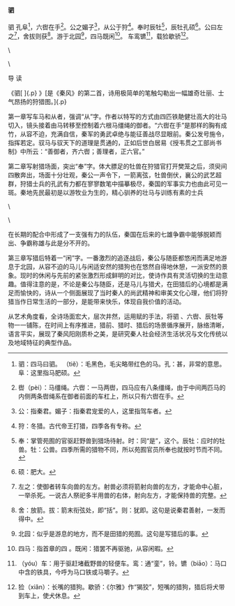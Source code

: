 #### 驷

驷  孔阜[^a]，六辔在手[^b]。公之媚子[^c]，从公于狩[^d]。奉时辰牡[^e]，辰牡孔硕[^f]。公曰左之[^g]，舍拔则获[^h]。游于北园[^i]，四马既闲[^j]。  车鸾镳[^k]，载猃歇骄[^l]。

\

\

导 读

《驷[ ]{.p}  》[是《秦风》的第二首，诗用极简单的笔触勾勒出一幅雄奇壮丽、士气昂扬的狩猎图。]{.p}

第一章写车马和从者，强调“从”字。作者以特写的方式由四匹铁靘健壮高大的壮马切入，镜头接着由马转移至控制着六根马缰绳的御者。“六辔在手”是那样的胸有成竹，从容不迫，充满自信，秦军的勇武卓绝与能征善战尽显眼前。秦公发号施令，指挥若定。驭马与驭天下的道理是贯通的，正如后世白居易《授韦贯之工部尚书制》中所云：“善御者，齐六辔；善理者，正六官。”

第二章写射猎场面，突出“奉”字。体大膘足的牡兽在狩猎官打开樊笼之后，须臾间四散奔出，场面十分壮观，秦公一声令下，一箭离弦，牡兽倒伏，襄公的武艺超群，狩猎士兵的孔武有力都在寥寥数笔中描摹极尽，秦国的军事实力也由此可见一斑。秦地先民最初是以游牧业为生的，精心驯养的壮马与训练有素的士兵

\

\

[^a]:  驷：四马曰驷。   （tiě）：毛黑色，毛尖略带红色的马。孔：甚，非常的意思。阜：这里指马肥硕。

[^b]:  辔（pèi）：马缰绳。六辔：一马两辔，四马应有八条缰绳，由于中间两匹马的内侧两条辔绳系在御者前面的车杠上，所以只有六辔在手。

[^c]:  公：指秦君。媚子：指秦君宠爱的人，这里指驾车者。

[^d]:  狩：冬猎。古代帝王打猎，四季各有专称。

[^e]:  奉：掌管苑囿的官驱赶野兽到猎场待射。时：同“是”，这个。辰牡：应时的牡兽。牡：公兽。四季所需的猎物不同，所以苑囿官员所奉也就按时节而不同。

[^f]:  硕：肥大。

[^g]:  左之：使御者转车向兽的左方。射兽必须将箭射向兽的左方，才能命中心脏，一举杀死。一说古人祭祀多半用兽的右体，射向左方，才能保持兽的完整。

[^h]:  舍：放箭。拔：箭末衔弦处，即“括”。则：犹即。这句是说秦君善射，一发而得中。

[^i]:  北园：似乎是游息的地方，而不是田猎的苑囿。这句是写猎后的事。

[^j]: 四马：指首章的四    。既闲：猎罢不再驱驰，从容闲暇。

[^k]:   （yóu）车：用于驱赶堵截野兽的轻便车。鸾：通“銮”，铃。镳（biāo）：马口中含的铁具，今呼为马口铁或马嚼子。

[^l]: 猃（xiǎn）：长嘴的猎狗。歇骄：《尔雅》作“猲狡”，短嘴的猎狗，猎后将犬带到车上，使犬休息。

在长期的配合中形成了一支强有力的队伍，秦国在后来的七雄争霸中能够脱颖而出、争霸称雄与此是分不开的。

第三章写猎后特着一“闲”字。一番激烈的追逐战后，秦公与随臣都悠闲而满足地游息于北园，从容不迫的马儿与闲适安然的猎狗也在悠然自得地休憩，一派安然的景象。现时的休闲与先前的紧张激烈形成鲜明的对比，使诗作具有灵活切换的生动意趣。值得注意的是，不论是秦公与随臣，还是马儿与猎犬，在田猎后的心境都是满足而愉快的，诗从一个侧面展现了当时秦人的尚武精神和审美文化心理，他们将狩猎当作日常生活的一部分，是能带来快乐，体现自我价值的活动。

从艺术角度看，全诗场面宏大，层次井然，运用赋的手法，将驷   、六辔、辰牡等物一一铺陈，在时间上有序推进，猎前、猎时、猎后的场景循序展开，脉络清晰，语言平实，展现了秦风阳刚质朴之美，是研究秦人社会经济生活状况与文化传统以及地域特征的典型作品。
